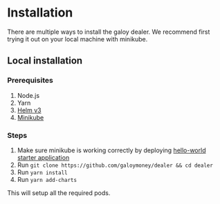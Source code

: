 # Installation

There are multiple ways to install the galoy dealer. We recommend first trying it out on your local machine with minikube.

## Local installation

### Prerequisites
1. Node.js
2. Yarn
3. [Helm v3](https://helm.sh/docs/intro/install/)
4. [Minikube](https://minikube.sigs.k8s.io/docs/start/)

### Steps

1. Make sure minikube is working correctly by deploying [hello-world starter application](https://minikube.sigs.k8s.io/docs/start/)
2. Run `git clone https://github.com/galoymoney/dealer && cd dealer`
3. Run `yarn install`
4. Run `yarn add-charts`

This will setup all the required pods. 

